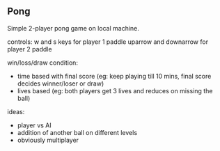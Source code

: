 ## Pong
Simple 2-player pong game on local machine.

controls:
w and s keys for player 1 paddle
uparrow and downarrow for player 2 paddle

win/loss/draw condition:
- time based with final score (eg: keep playing till 10 mins, final score decides winner/loser or draw)
- lives based (eg: both players get 3 lives and reduces on missing the ball)

ideas:
- player vs AI
- addition of another ball on different levels
- obviously multiplayer
